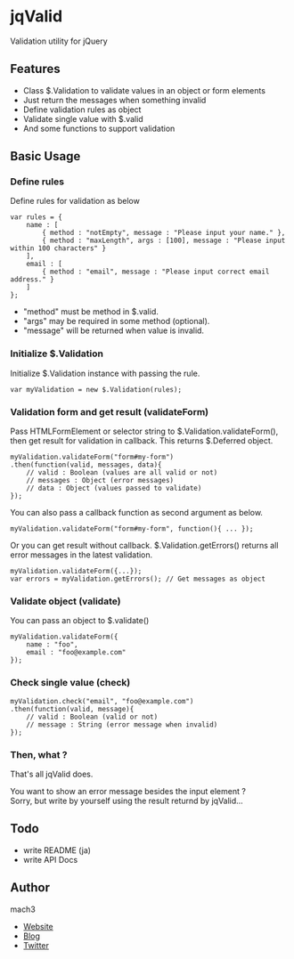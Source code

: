 
# jqValid

Validation utility for jQuery

## Features

- Class $.Validation to validate values in an object or form elements
- Just return the messages when something invalid
- Define validation rules as object
- Validate single value with $.valid
- And some functions to support validation


## Basic Usage

### Define rules

Define rules for validation as below

```
var rules = {
	name : [
		{ method : "notEmpty", message : "Please input your name." },
		{ method : "maxLength", args : [100], message : "Please input within 100 characters" }
	],
	email : [
		{ method : "email", message : "Please input correct email address." }
	]
};
```

- "method" must be method in $.valid.
- "args" may be required in some method (optional).
- "message" will be returned when value is invalid.



### Initialize $.Validation

Initialize $.Validation instance with passing the rule.

```
var myValidation = new $.Validation(rules);
```

### Validation form and get result (validateForm)

Pass HTMLFormElement or selector string to $.Validation.validateForm(), then get result for validation in callback.
This returns $.Deferred object.

```
myValidation.validateForm("form#my-form")
.then(function(valid, messages, data){
	// valid : Boolean (values are all valid or not)
	// messages : Object (error messages)
	// data : Object (values passed to validate)
});
```

You can also pass a callback function as second argument as below.

```
myValidation.validateForm("form#my-form", function(){ ... });
```

Or you can get result without callback. 
$.Validation.getErrors() returns all error messages in the latest validation.

```
myValidation.validateForm({...});
var errors = myValidation.getErrors(); // Get messages as object
```

### Validate object (validate)

You can pass an object to $.validate()


```
myValidation.validateForm({
	name : "foo",
	email : "foo@example.com"
});
```

### Check single value (check)

```
myValidation.check("email", "foo@example.com")
.then(function(valid, message){
	// valid : Boolean (valid or not)
	// message : String (error message when invalid)
});
```

### Then, what ?

That's all jqValid does.

You want to show an error message besides the input element ?  
Sorry, but write by yourself using the result returnd by jqValid...


## Todo

- write README (ja)
- write API Docs 

## Author

mach3

- [Website](http://www.mach3.jp)
- [Blog](http://blog.mach3.jp)
- [Twitter](http://twitter.com/mach3ss)


